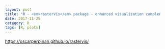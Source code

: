 ```yaml
---
layout: post
title: "R - <em>rasterVis</em> package - enhanced visualization complementing <em>raster</em> package"
date: 2017-11-25
category: R
tags: [R, plots]
---
```


https://oscarperpinan.github.io/rastervis/



